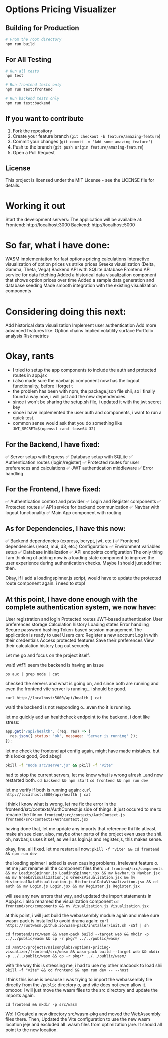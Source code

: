 # Options Pricing Visualizer

## Building for Production

```bash
# From the root directory
npm run build
```

## For All Testing

```bash
# Run all tests
npm test

# Run frontend tests only
npm run test:frontend

# Run backend tests only
npm run test:backend
```

## If you want to contribute

1. Fork the repository
2. Create your feature branch (`git checkout -b feature/amazing-feature`)
3. Commit your changes (`git commit -m 'Add some amazing feature'`)
4. Push to the branch (`git push origin feature/amazing-feature`)
5. Open a Pull Request

## License

This project is licensed under the MIT License - see the LICENSE file for details.


# Working it out
Start the development servers:
The application will be available at:
Frontend: http://localhost:3000
Backend: http://localhost:5000


# So far, what i have done:

WASM implementation for fast options pricing calculations
Interactive visualization of option prices vs strike prices
Greeks visualization (Delta, Gamma, Theta, Vega)
Backend API with SQLite database
Frontend API service for data fetching
Added a historical data visualization component that shows option prices over time
Added a sample data generation and database seeding
Made smooth integration with the existing visualization components

# Considering doing this next:
Add historical data visualization
Implement user authentication
Add more advanced features like:
Option chains
Implied volatility surface
Portfolio analysis
Risk metrics

# Okay, rants

- I tried to setup the app components to include the auth and protected routes in app.jsx
- i also made sure the navbar.js component now has the logout functionality, before i forget t
- the problem has been with npm, the package.json file shii, so i finally found a way now, i will just add the new dependencies.
- since i won't be sharing the setup.sh file, i updated it with the jwt secret key
- since i have implemented the user auth and components, i want to run a quick test. 
- common sense would ask that you do something like `JWT_SECRET=$(openssl rand -base64 32)`

## For the Backend, I have fixed:
✅ Server setup with Express
✅ Database setup with SQLite
✅ Authentication routes (login/register)
✅ Protected routes for user preferences and calculations
✅ JWT authentication middleware
✅ Error handling

## For the Frontend, I have fixed:
✅ Authentication context and provider
✅ Login and Register components
✅ Protected routes
✅ API service for backend communication
✅ Navbar with logout functionality
✅ Main App component with routing

## As for Dependencies,  I have this now:
✅ Backend dependencies (express, bcrypt, jwt, etc.)
✅ Frontend dependencies (react, mui, d3, etc.)
Configuration:
✅ Environment variables setup
✅ Database initialization
✅ API endpoints configuration
The only thing I am thinking of adding now is a loading state component to improve the user experience during authentication checks. Maybe I should just add that then.

Okay, if i add a loadingspinner.js script, would have to update the protected route component again. i need to stop!

## At this point, I have done enough with the complete authentication system, we now have:
User registration and login
Protected routes
JWT-based authentication
User preferences storage
Calculation history
Loading states
Error handling
Secure password hashing
Token-based session management
The application is ready to use! Users can:
Register a new account
Log in with their credentials
Access protected features
Save their preferences
View their calculation history
Log out securely

Let me go and focus on the project itself.

wait! wtf?!
seem the backend is having an issue

`ps aux | grep node | cat`

checked the servers and what is going on, and since both are running and even the frontend vite server is running...i should be good. 

`curl http://localhost:5000/api/health | cat`

wait! the backend is not responding o...even tho it is running.

let me quickly add an healthcheck endpoint to the backend, i dont like stress:

```js
app.get('/api/health', (req, res) => {
  res.json({ status: 'ok', message: 'Server is running' });
});
```

let me check the frontend api config again, might have made mistakes. but this looks good, God abeg!

```bash
pkill -f "node src/server.js" && pkill -f "vite"
```
had to stop the current servers, let me know what is wrong afresh...and now restarted both.
`cd backend && npm start`
`cd frontend && npm run dev`

let me verify if both is running again: `curl http://localhost:5000/api/health | cat`

i think i know what is wrong.  let me fix the error in the frontend/src/contexts/AuthContext.js side of things. it just occured to me to rename the file `mv frontend/src/contexts/AuthContext.js frontend/src/contexts/AuthContext.jsx`

having done that, let me update any imports that reference thi file atleast, make ah see clear. also, maybe other parts of the project even uses the shii. oh, navbar.js uses it sef, as well as login.js and register.js, this makes sense.

okay, fine. all fixed. let me restart all now: `pkill -f "vite" && cd frontend && npm run dev`

the loading spinner i added is even causing problems, irrelevant feature o. 
let me just rename all the component files then: `cd frontend/src/components && mv LoadingSpinner.js LoadingSpinner.jsx && mv Navbar.js Navbar.jsx && mv GreeksVisualization.js GreeksVisualization.jsx && mv HistoricalDataVisualization.js HistoricalDataVisualization.jsx && cd auth && mv Login.js Login.jsx && mv Register.js Register.jsx`

will see any new errors that way, and updated the import statements in App.jsx. i also renamed the visualization component `cd frontend/src/components && mv Visualization.js Visualization.jsx`

at this point, i will just build the webassembly module again and make sure wasm-pack is installed to avoid drama again: `curl https://rustwasm.github.io/wasm-pack/installer/init.sh -sSf | sh`

`cd frontend/src/wasm && wasm-pack build --target web && mkdir -p ../../public/wasm && cp -r pkg/* ../../public/wasm/`

`cd /mnt/c/projects/nsisonglabs/options-pricing-visualizer/frontend/src/wasm && wasm-pack build --target web && mkdir -p ../../public/wasm && cp -r pkg/* ../../public/wasm/`

with the way this is stressing me, i had to use my other macbook to load shii `pkill -f "vite" && cd frontend && npm run dev -- --host`

I think this issue is because I was trying to import the webassembly file directly from the `/public` directory o, and vite does not even allow it. omooor. i will just move the wasm files to the src directory and update the imports again.

`cd frontend && mkdir -p src/wasm`

Wo! I Created a new directory src/wasm-pkg and moved the WebAssembly files there. Then, Updated the Vite configuration to use the new wasm location jeje and excluded all .wasm files from optimization jare. It should all point to the new location.
